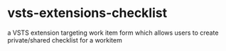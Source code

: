 # vsts-extensions-checklist
a VSTS extension targeting work item form which allows users to create private/shared checklist for a workitem
